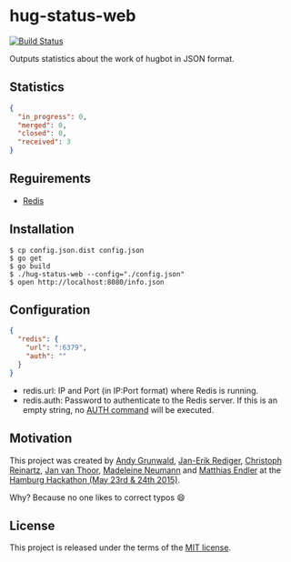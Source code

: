 # hug-status-web

[![Build Status](https://travis-ci.org/hugbotme/hug-status-web.svg?branch=master)](https://travis-ci.org/hugbotme/hug-status-web)

Outputs statistics about the work of hugbot in JSON format.

## Statistics

```json
{
  "in_progress": 0,
  "merged": 0,
  "closed": 0,
  "received": 3
}
```

## Reguirements

* [Redis](http://redis.io/)

## Installation

```
$ cp config.json.dist config.json
$ go get
$ go build
$ ./hug-status-web --config="./config.json"
$ open http://localhost:8080/info.json
```

## Configuration

```json
{
  "redis": {
    "url": ":6379",
    "auth": ""
  }
}
```

* redis.url: IP and Port (in IP:Port format) where Redis is running.
* redis.auth: Password to authenticate to the Redis server. If this is an empty string, no [AUTH command](http://redis.io/commands/auth) will be executed.

## Motivation

This project was created by [Andy Grunwald](https://github.com/andygrunwald), [Jan-Erik Rediger](https://github.com/badboy), [Christoph Reinartz](https://github.com/creinartz), [Jan van Thoor](https://github.com/janvt), [Madeleine Neumann](https://github.com/madeleine-neumann) and [Matthias Endler](https://github.com/mre) at the [Hamburg Hackathon (May 23rd & 24th 2015)](http://hamburg-hackathon.de/hackathon/).

Why? Because no one likes to correct typos :smile:

## License

This project is released under the terms of the [MIT license](http://en.wikipedia.org/wiki/MIT_License).
